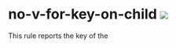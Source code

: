 # no-v-for-key-on-child ![](https://img.shields.io/badge/vue_vine-essentials-blue)

This rule reports the key of the <template v-for> placed on the child elements.

In Vue.js 3.x, with the support for fragments, the <template v-for> key can be placed on the <template> tag.

<!-- eslint-skip -->
```vue
<!-- BAD -->
<template v-for="item in items">
  <Foo :key="item.id" />
</template>
```

```vue
<!-- GOOD -->
<template v-for="item in items" :key="item.id">
  <Foo />
</template>
```
